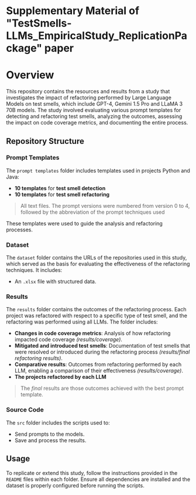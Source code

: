 # Supplementary Material of "TestSmells-LLMs_EmpiricalStudy_ReplicationPackage" paper

# Overview

This repository contains the resources and results from a study that investigates the impact of refactoring performed by Large Language Models on test smells, which include GPT-4, Gemini 1.5 Pro and LLaMA 3 70B models. The study involved evaluating various prompt templates for detecting and refactoring test smells, analyzing the outcomes, assessing the impact on code coverage metrics, and documenting the entire process.

## Repository Structure

### Prompt Templates

The `prompt templates` folder includes templates used in projects Python and Java:
- **10 templates** for **test smell detection**
- **10 templates** for **test smell refactoring**
>All text files. The prompt versions were numbered from version 0 to 4, followed by the abbreviation of the prompt techniques used

These templates were used to guide the analysis and refactoring processes.

### Dataset

The `dataset` folder contains the URLs of the repositories used in this study, which served as the basis for evaluating the effectiveness of the refactoring techniques. It includes:
- An `.xlsx` file with structured data.

### Results

The `results` folder contains the outcomes of the refactoring process. Each project was refactored with respect to a specific type of test smell, and the refactoring was performed using all LLMs. The folder includes:
- **Changes in code coverage metrics**: Analysis of how refactoring impacted code coverage _(results/coverage)_.
- **Mitigated and introduced test smells**: Documentation of test smells that were resolved or introduced during the refactoring process _(results/final refactoring results)_.
- **Comparative results**: Outcomes from refactoring performed by each LLM, enabling a comparison of their effectiveness _(results/coverage)_.
- **The projects refactored by each LLM**
>The *final* results are those outcomes achieved with the best prompt template.

### Source Code

The `src` folder includes the scripts used to:

- Send prompts to the models.
- Save and process the results.


## Usage

To replicate or extend this study, follow the instructions provided in the `README` files within each folder. Ensure all dependencies are installed and the dataset is properly configured before running the scripts.